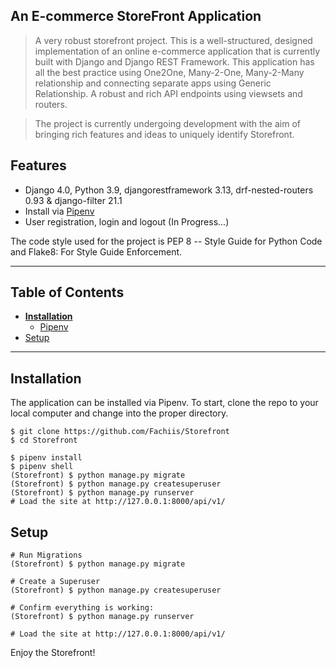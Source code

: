 ****An E-commerce StoreFront Application****
-
>A very robust storefront project. This is a well-structured, designed implementation of an online e-commerce application that is currently built with Django and Django REST Framework. This application has all the best practice using One2One, Many-2-One, Many-2-Many relationship and connecting separate apps using Generic Relationship. A robust  and rich API endpoints using viewsets and routers.

> The project is currently undergoing development with the aim of bringing rich features and ideas to uniquely identify Storefront.

## Features

- Django 4.0, Python 3.9, djangorestframework 3.13, drf-nested-routers 0.93 & django-filter 21.1
- Install via [Pipenv](https://pypi.org/project/pip/)
- User registration, login and logout (In Progress...)

The code style used for the project is PEP 8 -- Style Guide for Python Code and Flake8: For Style Guide
Enforcement.

---
## Table of Contents
* **[Installation](#installation)**
  * [Pipenv](#pip)
* [Setup](#setup)

---
## Installation
The application can be installed via Pipenv. To start,
clone the repo to your local computer and change into the proper directory.

```
$ git clone https://github.com/Fachiis/Storefront
$ cd Storefront
```
```
$ pipenv install
$ pipenv shell
(Storefront) $ python manage.py migrate
(Storefront) $ python manage.py createsuperuser
(Storefront) $ python manage.py runserver
# Load the site at http://127.0.0.1:8000/api/v1/
```

## Setup

```
# Run Migrations
(Storefront) $ python manage.py migrate

# Create a Superuser
(Storefront) $ python manage.py createsuperuser

# Confirm everything is working:
(Storefront) $ python manage.py runserver

# Load the site at http://127.0.0.1:8000/api/v1/
```
Enjoy the Storefront!